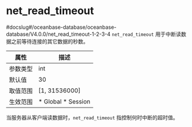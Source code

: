 net_read_timeout 
=====================================
#docslug#/oceanbase-database/oceanbase-database/V4.0.0/net_read_timeout-1-2-3-4
`net_read_timeout` 用于中断读数据之前等待连接的其它数据的秒数。


| **属性** |                                                   **描述**                                                   |
|--------|------------------------------------------------------------------------------------------------------------|
| 参数类型   | int                                                                                                        |
| 默认值    | 30                                                                                                         |
| 取值范围   | \[1, 31536000\]                                                                                            |
| 生效范围   | * Global   * Session    |



当服务器从客户端读数据时，`net_read_timeout` 指控制何时中断的超时值。

